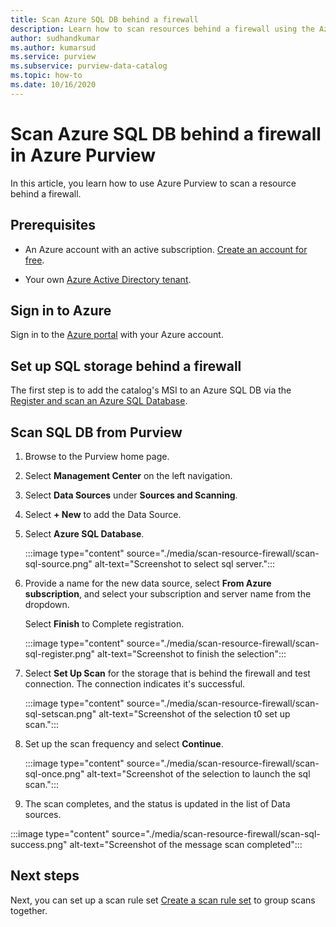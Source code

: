 ```yaml
---
title: Scan Azure SQL DB behind a firewall
description: Learn how to scan resources behind a firewall using the Azure Purview portal.
author: sudhandkumar
ms.author: kumarsud
ms.service: purview
ms.subservice: purview-data-catalog
ms.topic: how-to
ms.date: 10/16/2020
---
```

# Scan Azure SQL DB behind a firewall in Azure Purview

In this article, you learn how to use Azure Purview to scan a resource behind a firewall.

## Prerequisites

* An Azure account with an active subscription. [Create an account for free](https://azure.microsoft.com/free/?WT.mc_id=A261C142F).

* Your own [Azure Active Directory tenant](../active-directory/fundamentals/active-directory-access-create-new-tenant.md).

## Sign in to Azure

Sign in to the [Azure portal](https://portal.azure.com) with your Azure account.

## Set up SQL storage behind a firewall

The first step is to add the catalog's MSI to an Azure SQL DB via the [Register and scan an Azure SQL Database](register-scan-azure-sql-database.md).

## Scan SQL DB from Purview

1. Browse to the Purview home page.

1. Select **Management Center** on the left navigation.

1. Select **Data Sources** under **Sources and Scanning**.

1. Select **+ New** to add the Data Source.

1. Select **Azure SQL Database**.

   :::image type="content" source="./media/scan-resource-firewall/scan-sql-source.png" alt-text="Screenshot to select sql server.":::

1. Provide a name for the new data source, select **From Azure subscription**, and select your subscription and server name from the dropdown.

   Select **Finish** to Complete registration. 

   :::image type="content" source="./media/scan-resource-firewall/scan-sql-register.png" alt-text="Screenshot to finish the selection":::

1. Select **Set Up Scan** for the storage that is behind the firewall and test connection. The connection indicates it's successful. 

   :::image type="content" source="./media/scan-resource-firewall/scan-sql-setscan.png" alt-text="Screenshot of the selection t0 set up scan.":::

1. Set up the scan frequency and select **Continue**.

   :::image type="content" source="./media/scan-resource-firewall/scan-sql-once.png" alt-text="Screenshot of the selection to launch the sql scan.":::

1.  The scan completes, and the status is updated in the list of Data sources.

   :::image type="content" source="./media/scan-resource-firewall/scan-sql-success.png" alt-text="Screenshot of the message scan completed":::
   
## Next steps

Next, you can set up a scan rule set [Create a scan rule set](create-a-scan-rule-set.md) to group scans together.
